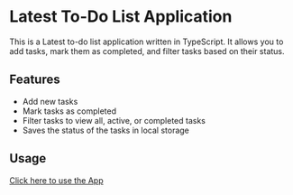 # Latest To-Do List Application

This is a Latest to-do list application written in TypeScript. It allows you to add tasks, mark them as completed, and filter tasks based on their status.

## Features

- Add new tasks
- Mark tasks as completed
- Filter tasks to view all, active, or completed tasks
- Saves the status of the tasks in local storage

## Usage

<a href="https://to-do-list-by-dh.freewebhostmost.com/">Click here to use the App</a>

